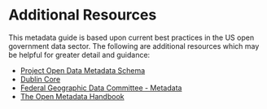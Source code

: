 # Additional Resources

This metadata guide is based upon current best practices in the US open government data sector. The following are additional resources which may be helpful for greater detail and guidance:

* [Project Open Data Metadata Schema](https://project-open-data.cio.gov/v1.1/schema/)
* [Dublin Core](http://dublincore.org/)
* [Federal Geographic Data Committee - Metadata](https://www.fgdc.gov/metadata)
* [The Open Metadata Handbook](https://en.wikibooks.org/wiki/Open_Metadata_Handbook)
